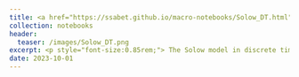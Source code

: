 ```yaml
---
title: <a href="https://ssabet.github.io/macro-notebooks/Solow_DT.html">The Solow Model</a>
collection: notebooks
header:
  teaser: /images/Solow_DT.png
excerpt: <p style="font-size:0.85rem;"> The Solow model in discrete time. BGP and the steady state. The Uzawa theorem. Transition paths. Convergence and Speed of convergence. Kaldor facts and the Solow model. Non-unitary elasticity of substitution between labour and capital (CES production function). CES production function and comparative statics. The Golden rule consumption.</p><img src='/images/Solow_DT.png'>
date: 2023-10-01
---
```


